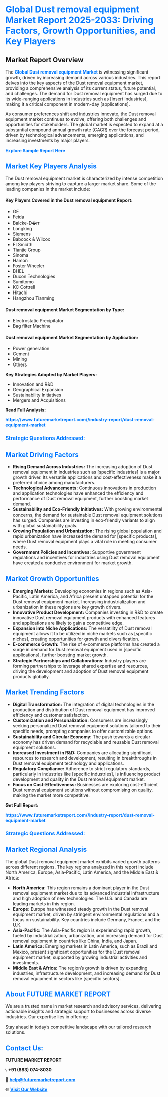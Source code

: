 <h1 style="color: #007BFF;">Global Dust removal equipment Market Report 2025-2033: Driving Factors, Growth Opportunities, and Key Players</h1>

<section id="overview">
<h2>Market Report Overview</h2>
<p>The <a href="https://www.futuremarketreport.com//industry-report/dust-removal-equipment-market" style="color: #007BFF; text-decoration: none;"><strong>Global Dust removal equipment Market</strong></a> is witnessing significant growth, driven by increasing demand across various industries. This report delves into the key aspects of the Dust removal equipment market, providing a comprehensive analysis of its current status, future potential, and challenges. The demand for Dust removal equipment has surged due to its wide-ranging applications in industries such as [insert industries], making it a critical component in modern-day [applications].</p>
<p>As consumer preferences shift and industries innovate, the Dust removal equipment market continues to evolve, offering both challenges and opportunities for stakeholders. The global market is expected to expand at a substantial compound annual growth rate (CAGR) over the forecast period, driven by technological advancements, emerging applications, and increasing investments by major players.</p>
</section>

<section id="overview">
<p><a href="https://www.futuremarketreport.com//request-sample/reportId=64261" style="color: #007BFF; text-decoration: none;"><strong>Explore Sample Report Here</strong></a></p>
</section>

<section id="key-players">
<h2 style="color: #007BFF;">Market Key Players Analysis</h2>
<p>The Dust removal equipment market is characterized by intense competition among key players striving to capture a larger market share. Some of the leading companies in the market include:</p>
<h4>Key Players Covered in the Dust removal equipment Report:</h4>
<ul><li>GE</li><li>Feida</li><li>Balcke-D�rr</li><li>Longking</li><li>Siemens</li><li>Babcock &amp; Wilcox</li><li>FLSmidth</li><li>Tianjie Group</li><li>Sinoma</li><li>Hamon</li><li>Foster Wheeler</li><li>BHEL</li><li>Ducon Technologies</li><li>Sumitomo</li><li>KC Cottrell</li><li>Hitachi</li><li>Hangzhou Tianming</li></ul>
<h4>Dust removal equipment Market Segmentation by Type:</h4>
<ul><li>Electrostatic Precipitator</li><li>Bag filter Machine</li></ul>

<h4>Dust removal equipment Market Segmentation by Application:</h4>
<ul><li>Power generation</li><li>Cement</li><li>Mining</li><li>Others</li></ul>
<p><strong>Key Strategies Adopted by Market Players:</strong></p>
<ul>
<li>Innovation and R&D</li>
<li>Geographical Expansion</li>
<li>Sustainability Initiatives</li>
<li>Mergers and Acquisitions</li>
</ul>
</section>

<section>
<p><strong>Read Full Analysis: </strong></p><a href="https://www.futuremarketreport.com//industry-report/dust-removal-equipment-market" style="color: #007BFF; text-decoration: none;"><strong>https://www.futuremarketreport.com//industry-report/dust-removal-equipment-market</strong></a>
<h3 style="color: #007BFF;">Strategic Questions Addressed:</h3>
</section>

<section id="driving-factors">
<h2 style="color: #007BFF;">Market Driving Factors</h2>
<ul>
<li><strong>Rising Demand Across Industries:</strong> The increasing adoption of Dust removal equipment in industries such as [specific industries] is a major growth driver. Its versatile applications and cost-effectiveness make it a preferred choice among manufacturers.</li>
<li><strong>Technological Advancements:</strong> Continuous innovations in production and application technologies have enhanced the efficiency and performance of Dust removal equipment, further boosting market demand.</li>
<li><strong>Sustainability and Eco-Friendly Initiatives:</strong> With growing environmental concerns, the demand for sustainable Dust removal equipment solutions has surged. Companies are investing in eco-friendly variants to align with global sustainability goals.</li>
<li><strong>Growing Population and Urbanization:</strong> The rising global population and rapid urbanization have increased the demand for [specific products], where Dust removal equipment plays a vital role in meeting consumer needs.</li>
<li><strong>Government Policies and Incentives:</strong> Supportive government regulations and incentives for industries using Dust removal equipment have created a conducive environment for market growth.</li>
</ul>
</section>

<section id="growth-opportunities">
<h2 style="color: #007BFF;">Market Growth Opportunities</h2>
<ul>
<li><strong>Emerging Markets:</strong> Developing economies in regions such as Asia-Pacific, Latin America, and Africa present untapped potential for the Dust removal equipment market. Increasing industrialization and urbanization in these regions are key growth drivers.</li>
<li><strong>Innovative Product Development:</strong> Companies investing in R&D to create innovative Dust removal equipment products with enhanced features and applications are likely to gain a competitive edge.</li>
<li><strong>Expansion into Niche Applications:</strong> The versatility of Dust removal equipment allows it to be utilized in niche markets such as [specific niches], creating opportunities for growth and diversification.</li>
<li><strong>E-commerce Growth:</strong> The rise of e-commerce platforms has created a surge in demand for Dust removal equipment used in [specific applications], further boosting market growth.</li>
<li><strong>Strategic Partnerships and Collaborations:</strong> Industry players are forming partnerships to leverage shared expertise and resources, driving the development and adoption of Dust removal equipment products globally.</li>
</ul>
</section>

<section id="trending-factors">
<h2 style="color: #007BFF;">Market Trending Factors</h2>
<ul>
<li><strong>Digital Transformation:</strong> The integration of digital technologies in the production and distribution of Dust removal equipment has improved efficiency and customer satisfaction.</li>
<li><strong>Customization and Personalization:</strong> Consumers are increasingly seeking personalized Dust removal equipment solutions tailored to their specific needs, prompting companies to offer customizable options.</li>
<li><strong>Sustainability and Circular Economy:</strong> The push towards a circular economy has driven demand for recyclable and reusable Dust removal equipment solutions.</li>
<li><strong>Increased Investment in R&D:</strong> Companies are allocating significant resources to research and development, resulting in breakthroughs in Dust removal equipment technology and applications.</li>
<li><strong>Regulatory Compliance:</strong> Adherence to strict regulatory standards, particularly in industries like [specific industries], is influencing product development and quality in the Dust removal equipment market.</li>
<li><strong>Focus on Cost-Effectiveness:</strong> Businesses are exploring cost-efficient Dust removal equipment solutions without compromising on quality, making the market more competitive.</li>
</ul>
</section>

<section>
<p><strong>Get Full Report: </strong></p><a href="https://www.futuremarketreport.com//industry-report/dust-removal-equipment-market" style="color: #007BFF; text-decoration: none;"><strong>https://www.futuremarketreport.com//industry-report/dust-removal-equipment-market</strong></a>
<h3 style="color: #007BFF;">Strategic Questions Addressed:</h3>
</section>


<section id="regional-analysis">
<h2 style="color: #007BFF;">Market Regional Analysis</h2>
<p>The global Dust removal equipment market exhibits varied growth patterns across different regions. The key regions analyzed in this report include North America, Europe, Asia-Pacific, Latin America, and the Middle East & Africa:</p>
<ul>
<li><strong>North America:</strong> This region remains a dominant player in the Dust removal equipment market due to its advanced industrial infrastructure and high adoption of new technologies. The U.S. and Canada are leading markets in this region.</li>
<li><strong>Europe:</strong> Europe has witnessed steady growth in the Dust removal equipment market, driven by stringent environmental regulations and a focus on sustainability. Key countries include Germany, France, and the U.K.</li>
<li><strong>Asia-Pacific:</strong> The Asia-Pacific region is experiencing rapid growth, fueled by industrialization, urbanization, and increasing demand for Dust removal equipment in countries like China, India, and Japan.</li>
<li><strong>Latin America:</strong> Emerging markets in Latin America, such as Brazil and Mexico, present significant opportunities for the Dust removal equipment market, supported by growing industrial activities and investments.</li>
<li><strong>Middle East & Africa:</strong> The region’s growth is driven by expanding industries, infrastructure development, and increasing demand for Dust removal equipment in sectors like [specific sectors].</li>
</ul>
</section>

<footer>
<h2 style="color: #007BFF;">About FUTURE MARKET REPORT</h2>
<p>We are a trusted name in market research and advisory services, delivering actionable insights and strategic support to businesses across diverse industries. Our expertise lies in offering:</p>

<p>Stay ahead in today’s competitive landscape with our tailored research solutions.</p>

<h2 style="color: #007BFF;">Contact Us:</h2>
<p><strong>FUTURE MARKET REPORT</strong></p>
<p>📞 <strong>+91 (883) 074-8030</strong></p>
<p>📧 <strong><a href="mailto:help@futuremarketreport.com" style="color: #007BFF;">help@futuremarketreport.com</a></strong></p>
<p>🌐 <strong><a href="https://www.futuremarketreport.com/" style="color: #007BFF;">Visit Our Website</a></strong></p>
</footer>